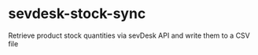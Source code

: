 # sevdesk-stock-sync
Retrieve product stock quantities via sevDesk API and write them to a CSV file

